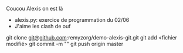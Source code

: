 Coucou Alexis on est là


- alexis.py: exercice de programmation du 02/06
- J'aime les clash de ouf



git clone git@github.com:remyzorg/demo-alexis-git.git 
<faire un changement sur un fichier>
git add <fichier modifié>
git commit -m "<text de modification>"
git push origin master

